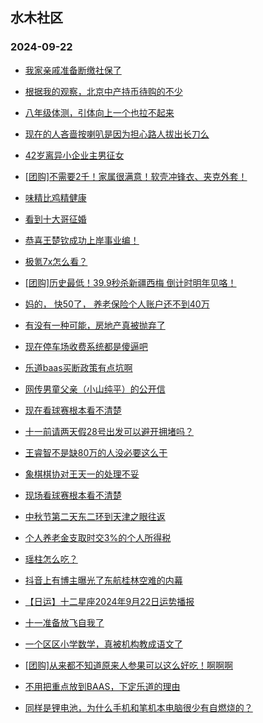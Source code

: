 ## 水木社区 
### 2024-09-22

+ [我家亲戚准备断缴社保了](https://www.newsmth.net/nForum/article/WorkingLife/175786)

+ [根据我的观察，北京中产持币待购的不少](https://www.newsmth.net/nForum/article/OurEstate/3091468)

+ [八年级体测，引体向上一个也拉不起来](https://www.newsmth.net/nForum/article/PreUnivEdu/208180)

+ [现在的人吝啬按喇叭是因为担心路人拔出长刀么](https://www.newsmth.net/nForum/article/AutoWorld/1944918943)

+ [42岁离异小企业主男征女](https://www.newsmth.net/nForum/article/PieLove/2896153)

+ [[团购]不需要2千！家属很满意！软壳冲锋衣、夹克外套！](https://www.newsmth.net/nForum/article/ADAgent_TG/1326009)

+ [味精比鸡精健康](https://www.newsmth.net/nForum/article/Food/1721815)

+ [看到十大哥征婚](https://www.newsmth.net/nForum/article/Divorce/2097982)

+ [恭喜王楚钦成功上岸事业编！](https://www.newsmth.net/nForum/article/Pingpang/14154)

+ [极氪7x怎么看？](https://www.newsmth.net/nForum/article/GreenAuto/1673920)

+ [[团购]历史最低！39.9秒杀新疆西梅 倒计时明年见咯！](https://www.newsmth.net/nForum/article/ADAgent_TG/1326062)

+ [妈的， 快50了， 养老保险个人账户还不到40万](https://www.newsmth.net/nForum/article/WorkingLife/178765)

+ [有没有一种可能，房地产真被抛弃了](https://www.newsmth.net/nForum/article/OurEstate/3092090)

+ [现在停车场收费系统都是傻逼吧](https://www.newsmth.net/nForum/article/AutoWorld/1944919322)

+ [乐道baas买断政策有点坑啊](https://www.newsmth.net/nForum/article/GreenAuto/1673850)

+ [网传男童父亲（小山纯平）的公开信](https://www.newsmth.net/nForum/article/FamilyLife/1766858776)

+ [现在看球赛根本看不清楚](https://www.newsmth.net/nForum/article/WorldSoccer/18099821)

+ [十一前请两天假28号出发可以避开拥堵吗？](https://www.newsmth.net/nForum/article/AutoTravel/13662807)

+ [王睿智不是缺80万的人没必要这么干](https://www.newsmth.net/nForum/article/TV/1691540)

+ [象棋棋协对王天一的处理不妥](https://www.newsmth.net/nForum/article/XiangQi/220154)

+ [现场看球赛根本看不清楚](https://www.newsmth.net/nForum/article/WorldSoccer/18099821)

+ [中秋节第二天东二环到天津之眼往返](https://www.newsmth.net/nForum/article/Cyclone/1018433)

+ [个人养老金支取时交3%的个人所得税](https://www.newsmth.net/nForum/article/MyWallet/1208530)

+ [瑶柱怎么吃？](https://www.newsmth.net/nForum/article/Food/1722154)

+ [抖音上有博主曝光了东航桂林空难的内幕](https://www.newsmth.net/nForum/article/Flyers/234683)

+ [【日运】十二星座2024年9月22日运势播报](https://www.newsmth.net/nForum/article/Astrology/3529144)

+ [十一准备放飞自我了](https://www.newsmth.net/nForum/article/AutoTravel/13662997)

+ [一个区区小学数学，真被机构教成语文了](https://www.newsmth.net/nForum/article/ChildEducation/2441252)

+ [[团购]从来都不知道原来人参果可以这么好吃！啊啊啊](https://www.newsmth.net/nForum/article/ADAgent_TG/1326062)

+ [不用把重点放到BAAS，下定乐道的理由](https://www.newsmth.net/nForum/article/GreenAuto/1674011)

+ [同样是锂电池，为什么手机和笔机本电脑很少有自燃烧的？](https://www.newsmth.net/nForum/article/GreenAuto/1674276)

